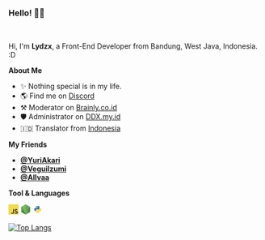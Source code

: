
### Hello! 👋🏻


<br />

Hi, I'm <b>Lydzx</b>, a Front-End Developer from Bandung, West Java, Indonesia. :D

**About Me**

- ✨ Nothing special is in my life.
- 🌎 Find me on <a href="https://discord.com/users/744822067740016640">Discord</a>
- ⚒️ Moderator on <a href="https://brainly.co.id">Brainly.co.id</a>
- 🛡️ Administrator on <a href="https://ddx.my.id">DDX.my.id</a>
- 🇮🇩 Translator from <a href="https://en.wikipedia.org/wiki/Indonesia">Indonesia</a>

 **My Friends**
 
- **[@YuriAkari](https://github.com/YuriAkari)**
- **[@VeguiIzumi](https://github.com/VeguiIzumi)**
- **[@Allvaa](https://github.com/Allvaa)**

**Tool & Languages**  

<code><img height="20" src="https://raw.githubusercontent.com/github/explore/80688e429a7d4ef2fca1e82350fe8e3517d3494d/topics/javascript/javascript.png"></code>
<code><img height="20" src="https://raw.githubusercontent.com/github/explore/80688e429a7d4ef2fca1e82350fe8e3517d3494d/topics/nodejs/nodejs.png"></code>
<code><img height="20" src="https://raw.githubusercontent.com/github/explore/80688e429a7d4ef2fca1e82350fe8e3517d3494d/topics/python/python.png"></code>


[![Top Langs](https://github-readme-stats.vercel.app/api/top-langs/?username=Lydzx)](https://github.com/anuraghazra/github-readme-stats)



